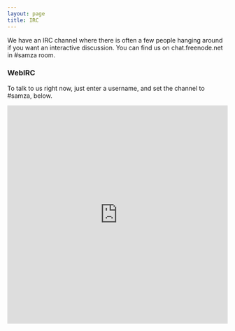 ```yaml
---
layout: page
title: IRC
---
```

<!--
   Licensed to the Apache Software Foundation (ASF) under one or more
   contributor license agreements.  See the NOTICE file distributed with
   this work for additional information regarding copyright ownership.
   The ASF licenses this file to You under the Apache License, Version 2.0
   (the "License"); you may not use this file except in compliance with
   the License.  You may obtain a copy of the License at

       http://www.apache.org/licenses/LICENSE-2.0

   Unless required by applicable law or agreed to in writing, software
   distributed under the License is distributed on an "AS IS" BASIS,
   WITHOUT WARRANTIES OR CONDITIONS OF ANY KIND, either express or implied.
   See the License for the specific language governing permissions and
   limitations under the License.
-->

We have an IRC channel where there is often a few people hanging around if you want an interactive discussion. You can find us on chat.freenode.net	in #samza room.

### WebIRC

To talk to us right now, just enter a username, and set the channel to #samza, below.

<iframe src="http://webchat.freenode.net/?channels=channel_name" style="width: 100%; height: 500px; border: none;"></iframe>
